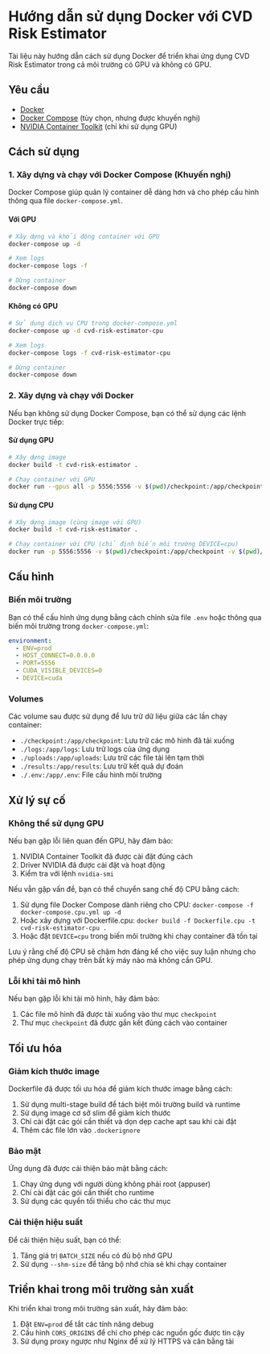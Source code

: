 # Hướng dẫn sử dụng Docker với CVD Risk Estimator

Tài liệu này hướng dẫn cách sử dụng Docker để triển khai ứng dụng CVD Risk Estimator trong cả môi trường có GPU và không có GPU.

## Yêu cầu

- [Docker](https://docs.docker.com/get-docker/)
- [Docker Compose](https://docs.docker.com/compose/install/) (tùy chọn, nhưng được khuyến nghị)
- [NVIDIA Container Toolkit](https://docs.nvidia.com/datacenter/cloud-native/container-toolkit/install-guide.html) (chỉ khi sử dụng GPU)

## Cách sử dụng

### 1. Xây dựng và chạy với Docker Compose (Khuyến nghị)

Docker Compose giúp quản lý container dễ dàng hơn và cho phép cấu hình thông qua file `docker-compose.yml`.

#### Với GPU

```bash
# Xây dựng và khởi động container với GPU
docker-compose up -d

# Xem logs
docker-compose logs -f

# Dừng container
docker-compose down
```

#### Không có GPU

```bash
# Sử dụng dịch vụ CPU trong docker-compose.yml
docker-compose up -d cvd-risk-estimator-cpu

# Xem logs
docker-compose logs -f cvd-risk-estimator-cpu

# Dừng container
docker-compose down
```

### 2. Xây dựng và chạy với Docker

Nếu bạn không sử dụng Docker Compose, bạn có thể sử dụng các lệnh Docker trực tiếp:

#### Sử dụng GPU

```bash
# Xây dựng image
docker build -t cvd-risk-estimator .

# Chạy container với GPU
docker run --gpus all -p 5556:5556 -v $(pwd)/checkpoint:/app/checkpoint -v $(pwd)/logs:/app/logs -v $(pwd)/uploads:/app/uploads -v $(pwd)/results:/app/results -v $(pwd)/.env:/app/.env --name cvd-risk-estimator -d cvd-risk-estimator
```

#### Sử dụng CPU

```bash
# Xây dựng image (cùng image với GPU)
docker build -t cvd-risk-estimator .

# Chạy container với CPU (chỉ định biến môi trường DEVICE=cpu)
docker run -p 5556:5556 -v $(pwd)/checkpoint:/app/checkpoint -v $(pwd)/logs:/app/logs -v $(pwd)/uploads:/app/uploads -v $(pwd)/results:/app/results -v $(pwd)/.env:/app/.env -e DEVICE=cpu -e CUDA_VISIBLE_DEVICES= --name cvd-risk-estimator-cpu -d cvd-risk-estimator
```

## Cấu hình

### Biến môi trường

Bạn có thể cấu hình ứng dụng bằng cách chỉnh sửa file `.env` hoặc thông qua biến môi trường trong `docker-compose.yml`:

```yaml
environment:
  - ENV=prod
  - HOST_CONNECT=0.0.0.0
  - PORT=5556
  - CUDA_VISIBLE_DEVICES=0
  - DEVICE=cuda
```

### Volumes

Các volume sau được sử dụng để lưu trữ dữ liệu giữa các lần chạy container:

- `./checkpoint:/app/checkpoint`: Lưu trữ các mô hình đã tải xuống
- `./logs:/app/logs`: Lưu trữ logs của ứng dụng
- `./uploads:/app/uploads`: Lưu trữ các file tải lên tạm thời
- `./results:/app/results`: Lưu trữ kết quả dự đoán
- `./.env:/app/.env`: File cấu hình môi trường

## Xử lý sự cố

### Không thể sử dụng GPU

Nếu bạn gặp lỗi liên quan đến GPU, hãy đảm bảo:

1. NVIDIA Container Toolkit đã được cài đặt đúng cách
2. Driver NVIDIA đã được cài đặt và hoạt động
3. Kiểm tra với lệnh `nvidia-smi`

Nếu vẫn gặp vấn đề, bạn có thể chuyển sang chế độ CPU bằng cách:

1. Sử dụng file Docker Compose dành riêng cho CPU: `docker-compose -f docker-compose.cpu.yml up -d`
2. Hoặc xây dựng với Dockerfile.cpu: `docker build -f Dockerfile.cpu -t cvd-risk-estimator-cpu .`
3. Hoặc đặt `DEVICE=cpu` trong biến môi trường khi chạy container đã tồn tại

Lưu ý rằng chế độ CPU sẽ chậm hơn đáng kể cho việc suy luận nhưng cho phép ứng dụng chạy trên bất kỳ máy nào mà không cần GPU.

### Lỗi khi tải mô hình

Nếu bạn gặp lỗi khi tải mô hình, hãy đảm bảo:

1. Các file mô hình đã được tải xuống vào thư mục `checkpoint`
2. Thư mục `checkpoint` đã được gắn kết đúng cách vào container

## Tối ưu hóa

### Giảm kích thước image

Dockerfile đã được tối ưu hóa để giảm kích thước image bằng cách:

1. Sử dụng multi-stage build để tách biệt môi trường build và runtime
2. Sử dụng image cơ sở slim để giảm kích thước
3. Chỉ cài đặt các gói cần thiết và dọn dẹp cache apt sau khi cài đặt
4. Thêm các file lớn vào `.dockerignore`

### Bảo mật

Ứng dụng đã được cải thiện bảo mật bằng cách:

1. Chạy ứng dụng với người dùng không phải root (appuser)
2. Chỉ cài đặt các gói cần thiết cho runtime
3. Sử dụng các quyền tối thiểu cho các thư mục

### Cải thiện hiệu suất

Để cải thiện hiệu suất, bạn có thể:

1. Tăng giá trị `BATCH_SIZE` nếu có đủ bộ nhớ GPU
2. Sử dụng `--shm-size` để tăng bộ nhớ chia sẻ khi chạy container

## Triển khai trong môi trường sản xuất

Khi triển khai trong môi trường sản xuất, hãy đảm bảo:

1. Đặt `ENV=prod` để tắt các tính năng debug
2. Cấu hình `CORS_ORIGINS` để chỉ cho phép các nguồn gốc được tin cậy
3. Sử dụng proxy ngược như Nginx để xử lý HTTPS và cân bằng tải
